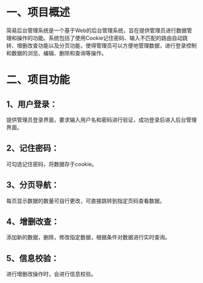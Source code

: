 # 一、项目概述
简易后台管理系统是一个基于Web的后台管理系统，旨在提供管理员进行数据管理和操作的功能。系统包括了使用Cookie记住密码、输入不匹配的路由自动跳转、增删改查功能以及分页功能，使得管理员可以方便地管理数据，进行登录控制和数据的浏览、编辑、删除和查询等操作。
# 二、项目功能
## 1、用户登录：
提供管理员登录界面，要求输入用户名和密码进行验证，成功登录后进入后台管理界面。
## 2、记住密码：
可勾选记住密码，将数据存于cookie。
## 3、分页导航：
每页显示数据的数量可自行更改，可直接跳转到指定页码查看数据。
## 4、增删改查：
添加新的数据，删除，修改指定数据，根据条件对数据进行实时查询。
## 5、信息校验：
进行增删改操作时，会进行信息校验。
